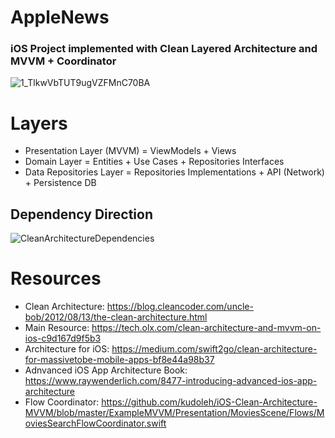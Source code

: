 # AppleNews
### iOS Project implemented with Clean Layered Architecture and MVVM + Coordinator

![1_TlkwVbTUT9ugVZFMnC70BA](https://user-images.githubusercontent.com/85555736/196681857-52b9e462-8c68-43f3-8cb9-e7e01be085e0.png)


# Layers

- Presentation Layer (MVVM) = ViewModels + Views
- Domain Layer = Entities + Use Cases + Repositories Interfaces
- Data Repositories Layer = Repositories Implementations + API (Network) + Persistence DB

## Dependency Direction

![CleanArchitectureDependencies](https://user-images.githubusercontent.com/85555736/196682309-e5f6e1e5-4e7b-41a7-bfff-c3f1c826fdd5.png)

# Resources 

- Clean Architecture: https://blog.cleancoder.com/uncle-bob/2012/08/13/the-clean-architecture.html
- Main Resource: https://tech.olx.com/clean-architecture-and-mvvm-on-ios-c9d167d9f5b3
- Architecture for iOS: https://medium.com/swift2go/clean-architecture-for-massivetobe-mobile-apps-bf8e44a98b37
- Adnvanced iOS App Architecture Book: https://www.raywenderlich.com/8477-introducing-advanced-ios-app-architecture
- Flow Coordinator: https://github.com/kudoleh/iOS-Clean-Architecture-MVVM/blob/master/ExampleMVVM/Presentation/MoviesScene/Flows/MoviesSearchFlowCoordinator.swift
